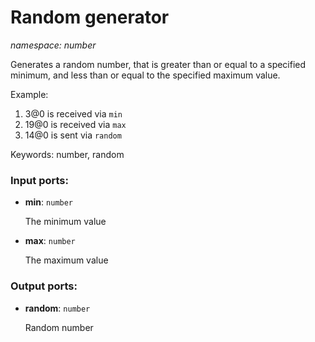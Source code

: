 # Random generator

_namespace: number_

Generates a random number, that is greater than or equal to a specified minimum, and less than or equal to the specified maximum value.

Example:

1. 3@0 is received via `min`
2. 19@0 is received via `max`
3. 14@0 is sent via `random`

Keywords: number, random

### Input ports:

* __min__: ` number `

    The minimum value


* __max__: ` number `

    The maximum value

### Output ports:

* __random__: ` number `

    Random number

